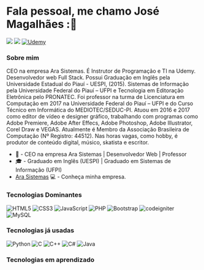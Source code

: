 # Fala pessoal, me chamo José Magalhães :👋

[<img src="https://img.shields.io/badge/GitHub-100000?style=for-the-badge&logo=github&logoColor=white">](https://github.com/josesmagalhaes)
[<img src="https://img.shields.io/badge/LinkedIn-0077B5?style=for-the-badge&logo=linkedin&logoColor=white">](https://www.linkedin.com/in/jos%C3%A9-magalh%C3%A3es-31a1a0176/)
[<img alt="Udemy" src="https://img.shields.io/badge/Udemy%20-%23EA5252.svg?&style=for-the-badge&logo=Udemy&logoColor=white"/>](https://www.udemy.com/user/jose-de-sousa-magalhaes/)


### Sobre mim
CEO na empresa Ara Sistemas. É Instrutor de Programação e TI na Udemy. Desenvolvedor web Full Stack. Possui Graduação em Inglês pela Universidade Estadual do Piauí - UESPI, (2015). Sistemas de Informação pela Universidade Federal do Piauí – UFPI e Tecnologia em Editoração Eletrônica pelo PRONATEC. Foi professor na turma de Licenciatura em Computação em 2017 na Universidade Federal do Piauí – UFPI e do Curso Técnico em Informática do MEDIOTEC/SEDUC-PI. Atuou em 2016 e 2017 como editor de vídeo e designer gráfico, trabalhando com programas como Adobe Premiere, Adobe After Effecs, Adobe Photoshop, Adobe Illustrator, Corel Draw e VEGAS. Atualmente é Membro da Associação Brasileira de Computação (Nº Registro: 44512). Nas horas vagas, como hobby, é produtor de conteúdo digital, músico, skatista e escritor. 

- 💼 - CEO na empresa Ara Sistemas | Desenvolvedor Web | Professor
- 🎓  - Graduado em Inglês (UESPI) | Graduado em Sistemas de Informação (UFPI)
- [Ara Sistemas](https://www.arasistemas.com.br/) 💻 - Conheça minha empresa.

### Tecnologias Dominantes
<img alt="HTML5" src="https://img.shields.io/badge/html5%20-%23E34F26.svg?&style=for-the-badge&logo=html5&logoColor=white"/> <img alt="CSS3" src="https://img.shields.io/badge/css3%20-%231572B6.svg?&style=for-the-badge&logo=css3&logoColor=white"/> <img alt="JavaScript" src="https://img.shields.io/badge/javascript%20-%23323330.svg?&style=for-the-badge&logo=javascript&logoColor=%23F7DF1E"/> <img alt="PHP" src="https://img.shields.io/badge/php-%23777BB4.svg?&style=for-the-badge&logo=php&logoColor=white"/> <img alt="Bootstrap" src="https://img.shields.io/badge/bootstrap%20-%23563D7C.svg?&style=for-the-badge&logo=bootstrap&logoColor=white"/> <img alt="codeigniter" src="https://img.shields.io/badge/Codeigniter-EF4223?style=for-the-badge&logo=codeigniter&logoColor=white" /> <img alt="MySQL" src="https://img.shields.io/badge/mysql-%2300f.svg?&style=for-the-badge&logo=mysql&logoColor=white"/>

### Tecnologias já usadas
<img alt="Python" src="https://img.shields.io/badge/python%20-%2314354C.svg?&style=for-the-badge&logo=python&logoColor=white"/> <img alt="C" src="https://img.shields.io/badge/c%20-%2300599C.svg?&style=for-the-badge&logo=c&logoColor=white"/> <img alt="C++" src="https://img.shields.io/badge/c++%20-%2300599C.svg?&style=for-the-badge&logo=c%2B%2B&ogoColor=white"/> <img alt="C#" src="https://img.shields.io/badge/c%23%20-%23239120.svg?&style=for-the-badge&logo=c-sharp&logoColor=white"/> <img alt="Java" src="https://img.shields.io/badge/java-%23ED8B00.svg?&style=for-the-badge&logo=java&logoColor=white"/> 

### Tecnologias em aprendizado
